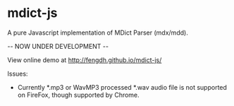 # mdict-js
A pure Javascript implementation of MDict Parser (mdx/mdd).

-- NOW UNDER DEVELOPMENT --

View online demo at http://fengdh.github.io/mdict-js/


Issues:
 * Currently *.mp3 or WavMP3 processed *.wav audio file is not supported on FireFox, though supported by Chrome. 
